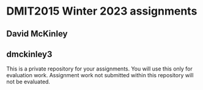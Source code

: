 # DMIT2015 Winter 2023 assignments

## David McKinley

## dmckinley3

This is a private repository for your assignments. 
You will use this only for evaluation work. 
Assignment work not submitted within this repository will not be evaluated.
